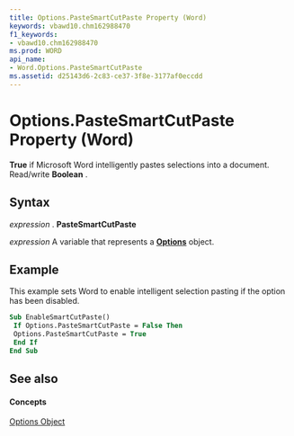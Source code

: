 ```yaml
---
title: Options.PasteSmartCutPaste Property (Word)
keywords: vbawd10.chm162988470
f1_keywords:
- vbawd10.chm162988470
ms.prod: WORD
api_name:
- Word.Options.PasteSmartCutPaste
ms.assetid: d25143d6-2c83-ce37-3f8e-3177af0eccdd
---
```



# Options.PasteSmartCutPaste Property (Word)

 **True** if Microsoft Word intelligently pastes selections into a document. Read/write **Boolean** .


## Syntax

 _expression_ . **PasteSmartCutPaste**

 _expression_ A variable that represents a **[Options](options-object-word.md)** object.


## Example

This example sets Word to enable intelligent selection pasting if the option has been disabled.


```vb
Sub EnableSmartCutPaste() 
 If Options.PasteSmartCutPaste = False Then 
 Options.PasteSmartCutPaste = True 
 End If 
End Sub
```


## See also


#### Concepts


[Options Object](options-object-word.md)


